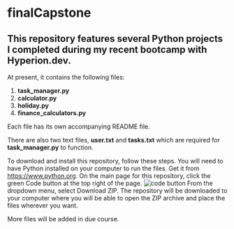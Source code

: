 # finalCapstone
## This repository features several Python projects I completed during my recent bootcamp with Hyperion.dev.

At present, it contains the following files:
1.	**task_manager.py**
2.	**calculator.py**
3.	**holiday.py**
4.	**finance_calculators.py**

Each file has its own accompanying README file.

There are also two text files, **user.txt** and **tasks.txt** which are required for **task_manager.py** to function.

To download and install this repository, follow these steps.
You will need to have Python installed on your computer to run the files. Get it from <https://www.python.org>. 
On the main page for this repository, click the green Code button at the top right of the page.
![code button](https://github.com/jeremyTh635/finalCapstone/assets/133882174/4a5a476f-0f12-4cd9-995b-e4db2ff2cad3)
From the dropdown menu, select Download ZIP. The repository will be downloaded to your computer where you will be able to open the ZIP archive and place the files wherever you want.


More files will be added in due course.
